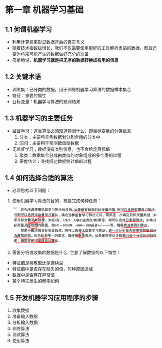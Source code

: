 # 第一章  机器学习基础
## 1.1 何谓机器学习
* 利用计算机来彰显数据背后的真实含义
* 随着技术指数级增长，我们不仅需要使用更好的工具解析当前的数据，而且还要为将来可能产生的数据做好充分的准备
* 简单地说，**机器学习就是把无序的数据转换成有用的信息**

## 1.2 关键术语
* 训练集：已分类的数据，用于训练机器学习算法的数据样本集合
* 特征：重要的属性
* 目标变量：机器学习算法的预测结果

## 1.3 机器学习的主要任务
* 监督学习：这类算法必须知道预测什么，即目标变量的分类信息
  1. 分类：主要将实例数据划分到合适的分类中
  2. 回归：主要用于预测数值型数据
* 无监督学习：数据没有类别信息，也不会给定目标值
  1. 聚类：数据集合分成由类似的对象组成的多个类的过程
  2. 密度估计：寻找描述数据统计值的过程

## 1.4 如何选择合适的算法
* 必须思考以下问题：
1. 使用机器学习算法的目的，想要完成何种任务：

   ![image-20230411182549415](assets/image-20230411182549415.png)

2. 需要分析或收集的数据是什么:
  主要了解数据的以下特性：

  * 特征值是离散型还是连续型
  * 特征值中是否存在缺失的值，何种原因造成
  * 数据中是否存在异常值
  * 某个特征发生的频率如何

## 1.5 开发机器学习应用程序的步骤
1. 收集数据
2. 准备输入数据
3. 分析输入数据
4. 训练算法
5. 测试算法
6. 使用算法
